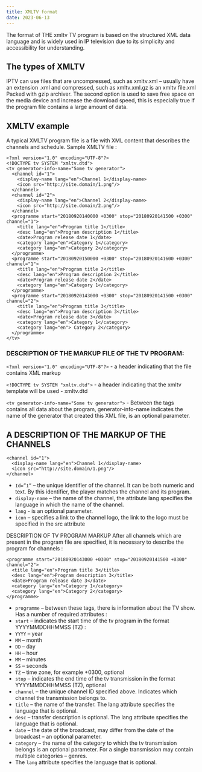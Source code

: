 ```yaml
---
title: XMLTV format
date: 2023-06-13
---
```


The format of THE xmltv TV program is based on the structured XML data language and is widely used in IP television due to its simplicity and accessibility for understanding.

## The types of XMLTV

IPTV can use files that are uncompressed, such as xmltv.xml – usually have an extension .xml and compressed, such as xmltv.xml.gz is an xmltv file.xml Packed with gzip archiver. The second option is used to save free space on the media device and increase the download speed, this is especially true if the program file contains a large amount of data.

## XMLTV example

A typical XMLTV program file is a file with XML content that describes the channels and schedule.
Sample XMLTV file :

```
<?xml version="1.0" encoding="UTF-8"?>
<!DOCTYPE tv SYSTEM "xmltv.dtd">
<tv generator-info-name="Some tv generator">
  <channel id="1">
    <display-name lang="en">Channel 1</display-name>
    <icon src="http://site.domain/1.png"/>
  </channel>
  <channel id="2">
    <display-name lang="en">Channel 2</display-name>
    <icon src="http://site.domain/2.png"/>
  </channel>
  <programme start="20180920140000 +0300" stop="20180920141500 +0300" channel="1">
    <title lang="en">Program title 1</title>
    <desc lang="en">Program description 1</title>
    <date>Program release date 1</date>
    <category lang="en">Category 1</category>
    <category lang="en">Category 2</category>
  </programme>
  <programme start="20180920150000 +0300" stop="20180920141600 +0300" channel="1">
    <title lang="en">Program title 2</title>
    <desc lang="en">Program description 2</title>
    <date>Program release date 2</date>
    <category lang="en">Category 1</category>
  </programme>
  <programme start="20180920143000 +0300" stop="20180920141500 +0300" channel="2">
    <title lang="en">Program title 3</title>
    <desc lang="en">Program description 3</title>
    <date>Program release date 3</date>
    <category lang="en">Category 1</category>
    <category lang="en"> Category 2</category>
  </programme>
</tv>
```

### DESCRIPTION OF THE MARKUP FILE OF THE TV PROGRAM:

`<?xml version="1.0" encoding="UTF-8"?>` - a header indicating that the file contains XML markup


`<!DOCTYPE tv SYSTEM "xmltv.dtd">` - a header indicating that the xmltv template will be used - xmltv.dtd


`<tv generator-info-name="Some tv generator">` - Between the tags contains all data about the program, generator-info-name indicates the name of the generator that created this XML file, is an optional parameter.

## A DESCRIPTION OF THE MARKUP OF THE CHANNELS

```
<channel id="1">
  <display-name lang="en">Channel 1</display-name>
  <icon src="http://site.domain/1.png"/>
</channel>
```

- `Id=”1”` – the unique identifier of the channel. It can be both numeric and text. By this identifier, the player matches the channel and its program.
- `display-name` – the name of the channel, the attribute lang specifies the language in which the name of the channel.
- `lang` - is an optional parameter.
- `icon` – specifies a link to the channel logo, the link to the logo must be specified in the src attribute

DESCRIPTION OF TV PROGRAM MARKUP
After all channels which are present in the program file are specified, it is necessary to describe the program for channels :

```
<programme start="20180920143000 +0300" stop="20180920141500 +0300" channel="2">
  <title lang="en">Program title 3</title>
  <desc lang="en">Program description 3</title>
  <date>Program release date 3</date>
  <category lang="en">Category 1</category>
  <category lang="en">Category 2</category>
</programme>
```

- `programme` – between these tags, there is information about the TV show. Has a number of required attributes :
- `start` – indicates the start time of the tv program in the format YYYYMMDDHHMMSS (TZ) :
- `YYYY` – year
- `MM` – month
- `DD` – day
- `HH` – hour
- `MM` – minutes
- `SS` – seconds
- `TZ` – time zone, for example +0300, optional
- `stop` – indicates the end time of the tv transmission in the format YYYYMMDDHHMMSS (TZ), optional
- `channel` – the unique channel ID specified above. Indicates which channel the transmission belongs to.
- `title` – the name of the transfer. The lang attribute specifies the language that is optional.
- `desc` – transfer description is optional. The lang attribute specifies the language that is optional.
- `date` – the date of the broadcast, may differ from the date of the broadcast – an optional parameter.
- `category` – the name of the category to which the tv transmission belongs is an optional parameter. For a single transmission may contain multiple categories – genres.
- The `lang` attribute specifies the language that is optional.
